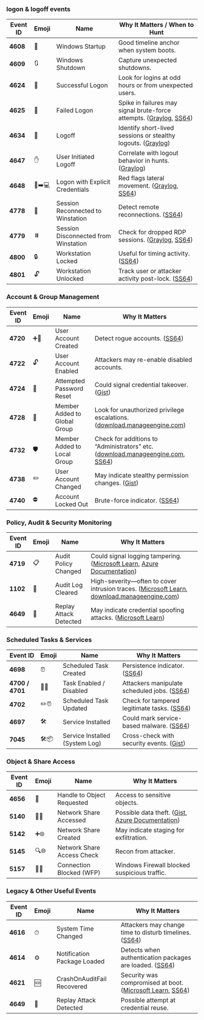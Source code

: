 ### logon & logoff events

|Event ID|Emoji|Name|Why It Matters / When to Hunt|
|---|---|---|---|
|**4608**|🔄|Windows Startup|Good timeline anchor when system boots.|
|**4609**|🔃|Windows Shutdown|Capture unexpected shutdowns.|
|**4624**|🔑|Successful Logon|Look for logins at odd hours or from unexpected users.|
|**4625**|🚫|Failed Logon|Spike in failures may signal brute-force attempts. ([Graylog](https://graylog.org/post/critical-windows-event-ids-to-monitor/?utm_source=chatgpt.com "Critical Windows Event ID's to Monitor"), [SS64](https://ss64.com/ps/syntax-eventids.html?utm_source=chatgpt.com "List of Windows Event IDs."))|
|**4634**|🚪|Logoff|Identify short-lived sessions or stealthy logouts. ([Graylog](https://graylog.org/post/critical-windows-event-ids-to-monitor/?utm_source=chatgpt.com "Critical Windows Event ID's to Monitor"))|
|**4647**|✋|User Initiated Logoff|Correlate with logout behavior in hunts. ([Graylog](https://graylog.org/post/critical-windows-event-ids-to-monitor/?utm_source=chatgpt.com "Critical Windows Event ID's to Monitor"))|
|**4648**|👤➡️💻|Logon with Explicit Credentials|Red flags lateral movement. ([Graylog](https://graylog.org/post/critical-windows-event-ids-to-monitor/?utm_source=chatgpt.com "Critical Windows Event ID's to Monitor"), [SS64](https://ss64.com/ps/syntax-eventids.html?utm_source=chatgpt.com "List of Windows Event IDs."))|
|**4778**|🔄|Session Reconnected to Winstation|Detect remote reconnections. ([SS64](https://ss64.com/ps/syntax-eventids.html?utm_source=chatgpt.com "List of Windows Event IDs."))|
|**4779**|⏸️|Session Disconnected from Winstation|Check for dropped RDP sessions. ([Graylog](https://graylog.org/post/critical-windows-event-ids-to-monitor/?utm_source=chatgpt.com "Critical Windows Event ID's to Monitor"), [SS64](https://ss64.com/ps/syntax-eventids.html?utm_source=chatgpt.com "List of Windows Event IDs."))|
|**4800**|🔒|Workstation Locked|Useful for timing activity. ([SS64](https://ss64.com/ps/syntax-eventids.html?utm_source=chatgpt.com "List of Windows Event IDs."))|
|**4801**|🔓|Workstation Unlocked|Track user or attacker activity post-lock. ([SS64](https://ss64.com/ps/syntax-eventids.html?utm_source=chatgpt.com "List of Windows Event IDs."))|

### Account & Group Management

|Event ID|Emoji|Name|Why It Matters|
|---|---|---|---|
|**4720**|➕👤|User Account Created|Detect rogue accounts. ([SS64](https://ss64.com/ps/syntax-eventids.html?utm_source=chatgpt.com "List of Windows Event IDs."))|
|**4722**|🔓|User Account Enabled|Attackers may re-enable disabled accounts.|
|**4724**|🔑|Attempted Password Reset|Could signal credential takeover. ([Gist](https://gist.github.com/githubfoam/69eee155e4edafb2e679fb6ac5ea47d0?utm_source=chatgpt.com "windows event logs cheat sheet"))|
|**4728**|👥|Member Added to Global Group|Look for unauthorized privilege escalations. ([download.manageengine.com](https://download.manageengine.com/products/active-directory-audit/the-eight-most-critical-windows-event-ids.pdf?utm_source=chatgpt.com "The 8 most critical Windows security event IDs"))|
|**4732**|🛡️|Member Added to Local Group|Check for additions to “Administrators” etc. ([download.manageengine.com](https://download.manageengine.com/products/active-directory-audit/the-eight-most-critical-windows-event-ids.pdf?utm_source=chatgpt.com "The 8 most critical Windows security event IDs"), [SS64](https://ss64.com/ps/syntax-eventids.html?utm_source=chatgpt.com "List of Windows Event IDs."))|
|**4738**|✏️|User Account Changed|May indicate stealthy permission changes. ([Gist](https://gist.github.com/githubfoam/69eee155e4edafb2e679fb6ac5ea47d0?utm_source=chatgpt.com "windows event logs cheat sheet"))|
|**4740**|⛔|Account Locked Out|Brute-force indicator. ([SS64](https://ss64.com/ps/syntax-eventids.html?utm_source=chatgpt.com "List of Windows Event IDs."))|

### Policy, Audit & Security Monitoring

|Event ID|Emoji|Name|Why It Matters|
|---|---|---|---|
|**4719**|📋|Audit Policy Changed|Could signal logging tampering. ([Microsoft Learn](https://learn.microsoft.com/en-us/windows-server/identity/ad-ds/plan/appendix-l--events-to-monitor?utm_source=chatgpt.com "Appendix L - Events to Monitor"), [Azure Documentation](https://docs.azure.cn/en-us/sentinel/windows-security-event-id-reference?utm_source=chatgpt.com "Windows security event sets that can be sent to Microsoft ..."))|
|**1102**|🧹|Audit Log Cleared|High-severity—often to cover intrusion traces. ([Microsoft Learn](https://learn.microsoft.com/en-us/windows-server/identity/ad-ds/plan/appendix-l--events-to-monitor?utm_source=chatgpt.com "Appendix L - Events to Monitor"), [download.manageengine.com](https://download.manageengine.com/products/active-directory-audit/the-eight-most-critical-windows-event-ids.pdf?utm_source=chatgpt.com "The 8 most critical Windows security event IDs"))|
|**4649**|🔁|Replay Attack Detected|May indicate credential spoofing attacks. ([Microsoft Learn](https://learn.microsoft.com/en-us/windows-server/identity/ad-ds/plan/appendix-l--events-to-monitor?utm_source=chatgpt.com "Appendix L - Events to Monitor"))|

### Scheduled Tasks & Services

|Event ID|Emoji|Name|Why It Matters|
|---|---|---|---|
|**4698**|⏰|Scheduled Task Created|Persistence indicator. ([SS64](https://ss64.com/ps/syntax-eventids.html?utm_source=chatgpt.com "List of Windows Event IDs."))|
|**4700 / 4701**|🔄⏰|Task Enabled / Disabled|Attackers manipulate scheduled jobs. ([SS64](https://ss64.com/ps/syntax-eventids.html?utm_source=chatgpt.com "List of Windows Event IDs."))|
|**4702**|✏️⏰|Scheduled Task Updated|Check for tampered legitimate tasks. ([SS64](https://ss64.com/ps/syntax-eventids.html?utm_source=chatgpt.com "List of Windows Event IDs."))|
|**4697**|🛠️|Service Installed|Could mark service-based malware. ([SS64](https://ss64.com/ps/syntax-eventids.html?utm_source=chatgpt.com "List of Windows Event IDs."))|
|**7045**|🛠️📦|Service Installed (System Log)|Cross-check with security events. ([Gist](https://gist.github.com/githubfoam/69eee155e4edafb2e679fb6ac5ea47d0?utm_source=chatgpt.com "windows event logs cheat sheet"))|

### Object & Share Access

|Event ID|Emoji|Name|Why It Matters|
|---|---|---|---|
|**4656**|📂|Handle to Object Requested|Access to sensitive objects.|
|**5140**|📂🌐|Network Share Accessed|Possible data theft. ([Gist](https://gist.github.com/githubfoam/69eee155e4edafb2e679fb6ac5ea47d0?utm_source=chatgpt.com "windows event logs cheat sheet"), [Azure Documentation](https://docs.azure.cn/en-us/sentinel/windows-security-event-id-reference?utm_source=chatgpt.com "Windows security event sets that can be sent to Microsoft ..."))|
|**5142**|➕🌐|Network Share Created|May indicate staging for exfiltration.|
|**5145**|🔍🌐|Network Share Access Check|Recon from attacker.|
|**5157**|🚫🌐|Connection Blocked (WFP)|Windows Firewall blocked suspicious traffic.|
### Legacy & Other Useful Events

| Event ID | Emoji | Name                        | Why It Matters                                                                                                                                                                                                                                                                                                          |
| -------- | ----- | --------------------------- | ----------------------------------------------------------------------------------------------------------------------------------------------------------------------------------------------------------------------------------------------------------------------------------------------------------------------- |
| **4616** | ⏱     | System Time Changed         | Attackers may change time to disturb timelines. ([SS64](https://ss64.com/ps/syntax-eventids.html?utm_source=chatgpt.com "List of Windows Event IDs."))                                                                                                                                                                  |
| **4614** | ⚙️    | Notification Package Loaded | Detects when authentication packages are loaded. ([SS64](https://ss64.com/ps/syntax-eventids.html?utm_source=chatgpt.com "List of Windows Event IDs."))                                                                                                                                                                 |
| **4621** | 🆘    | CrashOnAuditFail Recovered  | Security was compromised at boot. ([Microsoft Learn](https://learn.microsoft.com/en-us/windows-server/identity/ad-ds/plan/appendix-l--events-to-monitor?utm_source=chatgpt.com "Appendix L - Events to Monitor"), [SS64](https://ss64.com/ps/syntax-eventids.html?utm_source=chatgpt.com "List of Windows Event IDs.")) |
| **4649** | 🔁    | Replay Attack Detected      | Possible attempt at credential reuse.                                                                                                                                                                                                                                                                                   |